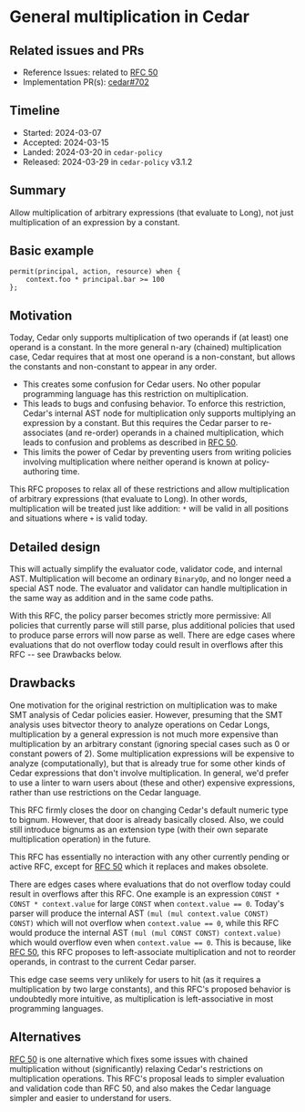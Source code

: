 # General multiplication in Cedar

## Related issues and PRs

- Reference Issues: related to [RFC 50]
- Implementation PR(s): [cedar#702]

## Timeline

- Started: 2024-03-07
- Accepted: 2024-03-15
- Landed: 2024-03-20 in `cedar-policy`
- Released: 2024-03-29 in `cedar-policy` v3.1.2

## Summary

Allow multiplication of arbitrary expressions (that evaluate to Long), not just
multiplication of an expression by a constant.

## Basic example

```
permit(principal, action, resource) when {
    context.foo * principal.bar >= 100
};
```

## Motivation

Today, Cedar only supports multiplication of two operands if (at least) one
operand is a constant.
In the more general n-ary (chained) multiplication case, Cedar requires that at
most one operand is a non-constant, but allows the constants and non-constant to
appear in any order.

- This creates some confusion for Cedar users. No other popular programming
  language has this restriction on multiplication.
- This leads to bugs and confusing behavior. To enforce this restriction,
  Cedar's internal AST node for multiplication only supports multiplying an
  expression by a constant. But this requires the Cedar parser to re-associates
  (and re-order) operands in a chained multiplication, which leads to confusion
  and problems as described in [RFC 50].
- This limits the power of Cedar by preventing users from writing policies
  involving multiplication where neither operand is known at policy-authoring
  time.

This RFC proposes to relax all of these restrictions and allow multiplication
of arbitrary expressions (that evaluate to Long).
In other words, multiplication will be treated just like addition: `*` will be
valid in all positions and situations where `+` is valid today.

## Detailed design

This will actually simplify the evaluator code, validator code, and internal AST.
Multiplication will become an ordinary `BinaryOp`, and no longer need a special
AST node.
The evaluator and validator can handle multiplication in the same way as
addition and in the same code paths.

With this RFC, the policy parser becomes strictly more permissive:
All policies that currently parse will still parse, plus additional policies
that used to produce parse errors will now parse as well.
There are edge cases where evaluations that do not overflow today could result
in overflows after this RFC -- see Drawbacks below.

## Drawbacks

One motivation for the original restriction on multiplication was to make SMT
analysis of Cedar policies easier.
However, presuming that the SMT analysis uses bitvector theory to analyze
operations on Cedar Longs, multiplication by a general expression is not much
more expensive than multiplication by an arbitrary constant (ignoring special
cases such as 0 or constant powers of 2).
Some multiplication expressions will be expensive to analyze (computationally),
but that is already true for some other kinds of Cedar expressions that don't
involve multiplication.
In general, we'd prefer to use a linter to warn users about (these and other)
expensive expressions, rather than use restrictions on the Cedar language.

This RFC firmly closes the door on changing Cedar's default numeric type to
bignum. However, that door is already basically closed.
Also, we could still introduce bignums as an extension type (with their own
separate multiplication operation) in the future.

This RFC has essentially no interaction with any other currently pending or
active RFC, except for [RFC 50] which it replaces and makes obsolete.

There are edges cases where evaluations that do not overflow today could result
in overflows after this RFC.
One example is an expression `CONST * CONST * context.value` for large `CONST`
when `context.value == 0`.
Today's parser will produce the internal AST `(mul (mul context.value CONST) CONST)`
which will not overflow when `context.value == 0`, while this RFC would produce
the internal AST `(mul (mul CONST CONST) context.value)` which would overflow
even when `context.value == 0`.
This is because, like [RFC 50], this RFC proposes to left-associate
multiplication and not to reorder operands, in contrast to the current Cedar
parser.

This edge case seems very unlikely for users to hit (as it requires a
multiplication by two large constants), and this RFC's proposed behavior is
undoubtedly more intuitive, as multiplication is left-associative in most
programming languages.

## Alternatives

[RFC 50] is one alternative which fixes some issues with chained multiplication
without (significantly) relaxing Cedar's restrictions on multiplication
operations.
This RFC's proposal leads to simpler evaluation and validation code than RFC 50,
and also makes the Cedar language simpler and easier to understand for users.

[RFC 50]: https://github.com/cedar-policy/rfcs/pull/50
[cedar#702]: https://github.com/cedar-policy/cedar/pull/702

